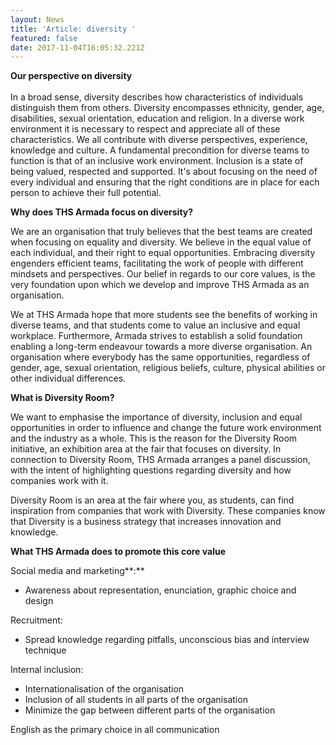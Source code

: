```yaml
---
layout: News
title: 'Article: diversity '
featured: false
date: 2017-11-04T16:05:32.221Z
---
```

**Our perspective on diversity**\
\
In a broad sense, diversity describes how characteristics of individuals distinguish them from others. Diversity encompasses ethnicity, gender, age, disabilities, sexual orientation, education and religion. In a diverse work environment it is necessary to respect and appreciate all of these characteristics. We all contribute with diverse perspectives, experience, knowledge and culture. A fundamental precondition for diverse teams to function is that of an inclusive work environment. Inclusion is a state of being valued, respected and supported. It's about focusing on the need of every individual and ensuring that the right conditions are in place for each person to achieve their full potential.

**Why does THS Armada focus on diversity?**

We are an organisation that truly believes that the best teams are created when focusing on equality and diversity. We believe in the equal value of each individual, and their right to equal opportunities. Embracing diversity engenders efficient teams, facilitating the work of people with different mindsets and perspectives. Our belief in regards to our core values, is the very foundation upon which we develop and improve THS Armada as an organisation.

We at THS Armada hope that more students see the benefits of working in diverse teams, and that students come to value an inclusive and equal workplace. Furthermore, Armada strives to establish a solid foundation enabling a long-term endeavour towards a more diverse organisation. An organisation where everybody has the same opportunities, regardless of gender, age, sexual orientation, religious beliefs, culture, physical abilities or other individual differences.

**What is Diversity Room?**

We want to emphasise the importance of diversity, inclusion and equal opportunities in order to influence and change the future work environment and the industry as a whole. This is the reason for the Diversity Room initiative, an exhibition area at the fair that focuses on diversity. In connection to Diversity Room, THS Armada arranges a panel discussion, with the intent of highlighting questions regarding diversity and how companies work with it.

Diversity Room is an area at the fair where you, as students, can find inspiration from companies that work with Diversity. These companies know that Diversity is a business strategy that increases innovation and knowledge.

**What THS Armada does to promote this core value**

Social media and marketing**:**

* Awareness about representation, enunciation, graphic choice and design

Recruitment:

* Spread knowledge regarding pitfalls, unconscious bias and interview technique

Internal inclusion:

* Internationalisation of the organisation
* Inclusion of all students in all parts of the organisation
* Minimize the gap between different parts of the organisation

English as the primary choice in all communication
